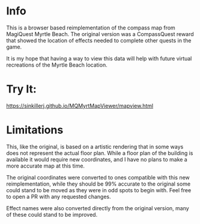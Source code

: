 # Info
This is a browser based reimplementation of the compass map from MagiQuest Myrtle Beach. The original version was a CompassQuest reward that showed the location of effects needed to complete other quests in the game.

It is my hope that having a way to view this data will help with future virtual recreations of the Myrtle Beach location.

# Try It:
https://sinkillerj.github.io/MQMyrtMapViewer/mapview.html

# Limitations
This, like the original, is based on a artistic rendering that in some ways does not represent the actual floor plan. While a floor plan of the building is available it would require new coordinates, and I have no plans to make a more accurate map at this time.

The original coordinates were converted to ones compatible with this new reimplementation, while they should be 99% accurate to the original some could stand to be moved as they were in odd spots to begin with. Feel free to open a PR with any requested changes.

Effect names were also converted directly from the original version, many of these could stand to be improved.
